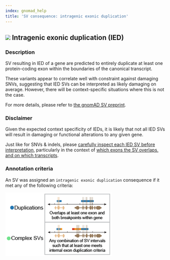 ```yaml
---
index: gnomad_help  
title: 'SV consequence: intragenic exonic duplication'
---
```


## ![](https://placehold.it/15/7459B2/000000?text=+) Intragenic exonic duplication (IED)

### Description

SV resulting in IED of a gene are predicted to entirely duplicate at least one protein-coding exon within the boundaries of the canonical transcript.  

These variants appear to correlate well with constraint against damaging SNVs, suggesting that IED SVs can be interpreted as likely damaging on average. However, there will be context-specific situations where this is not the case. 

For more details, please refer to [the gnomAD SV preprint](https://broad.io/gnomad_sv).  

### Disclaimer

Given the expected context specificity of IEDs, it is likely that not all IED SVs will result in damaging or functional alterations to any given gene. 

Just like for SNVs & indels, please [carefully inspect each IED SV before interpretation](https://broad.io/gnomad_drugs), particularly in the context of [which exons the SV overlaps, and on which transcripts](https://broad.io/tx_annotation).

### Annotation criteria

An SV was assigned an `intragenic exonic duplication` consequence if it met any of the following criteria:

![Predicted loss-of-function (pLoF)](gnomAD_browser.effect_schematics_IED.png)    
